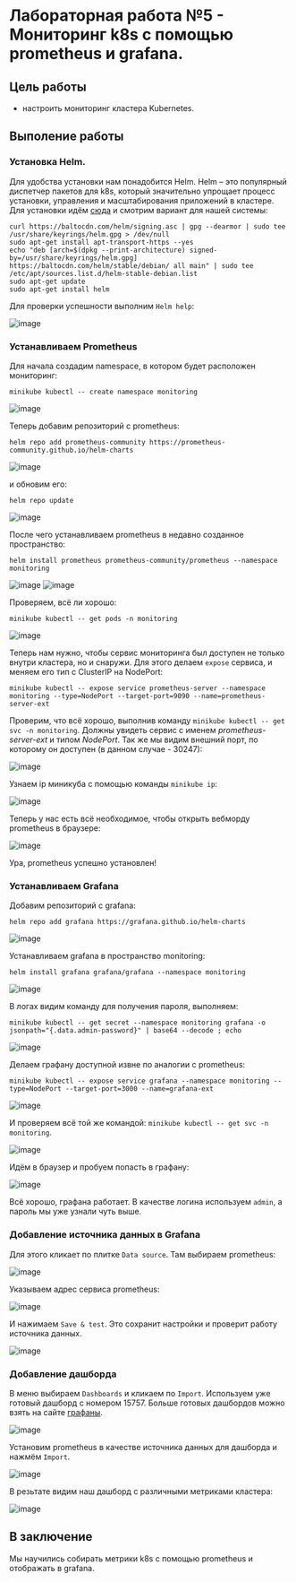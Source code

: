 # Лабораторная работа №5 - Мониторинг k8s с помощью prometheus и grafana.

## Цель работы

- настроить мониторинг кластера Kubernetes.

## Выполение работы

### Установка Helm.
Для удобства установки нам понадобится Helm.
Helm – это популярный диспетчер пакетов для k8s, который значительно упрощает процесс установки, управления и масштабирования приложений в кластере.
Для установки идём [сюда](https://helm.sh/docs/intro/install/) и смотрим вариант для нашей системы:

```
curl https://baltocdn.com/helm/signing.asc | gpg --dearmor | sudo tee /usr/share/keyrings/helm.gpg > /dev/null
sudo apt-get install apt-transport-https --yes
echo "deb [arch=$(dpkg --print-architecture) signed-by=/usr/share/keyrings/helm.gpg] https://baltocdn.com/helm/stable/debian/ all main" | sudo tee /etc/apt/sources.list.d/helm-stable-debian.list
sudo apt-get update
sudo apt-get install helm
```
Для проверки успешности выполним `Helm help`:

![image](img/Screenshot_1.png)

### Устанавливаем Prometheus

Для начала создадим namespace, в котором будет расположен мониторинг:
```
minikube kubectl -- create namespace monitoring
```

![image](img/Screenshot_2.png)

Теперь добавим репозиторий с prometheus: 
```
helm repo add prometheus-community https://prometheus-community.github.io/helm-charts
```

![image](img/Screenshot_3.png)

и обновим его:
```
helm repo update
```

![image](img/Screenshot_4.png)

После чего устанавливаем prometheus в недавно созданное пространство:
```
helm install prometheus prometheus-community/prometheus --namespace monitoring
```

![image](img/Screenshot_5.png)
![image](img/Screenshot_6.png)

Проверяем, всё ли хорошо:
```
minikube kubectl -- get pods -n monitoring
```

![image](img/Screenshot_7.png)

Теперь нам нужно, чтобы сервис мониторинга был доступен не только внутри кластера, но и снаружи.
Для этого делаем `expose` сервиса, и меняем его тип с ClusterIP на NodePort:
```
minikube kubectl -- expose service prometheus-server --namespace monitoring --type=NodePort --target-port=9090 --name=prometheus-server-ext
```
Проверим, что всё хорошо, выполнив команду `minikube kubectl -- get svc -n monitoring`.
Должны увидеть сервис с именем *prometheus-server-ext* и типом *NodePort*. 
Так же мы видим внешний порт, по которому он доступен (в данном случае - 30247):

![image](img/Screenshot_9.png)

Узнаем ip миникуба с помощью команды `minikube ip`:

![image](img/Screenshot_10.png)

Теперь у нас есть всё необходимое, чтобы открыть вебморду prometheus в браузере: 

![image](img/Screenshot_11.png)

Ура, prometheus успешно установлен!

### Устанавливаем Grafana

Добавим репозиторий с grafana: 
```
helm repo add grafana https://grafana.github.io/helm-charts
```

![image](img/Screenshot_12.png)

Устанавливаем grafana в пространство monitoring:
```
helm install grafana grafana/grafana --namespace monitoring
```

![image](img/Screenshot_13.png)

В логах видим команду для получения пароля, выполняем:

```
minikube kubectl -- get secret --namespace monitoring grafana -o jsonpath="{.data.admin-password}" | base64 --decode ; echo
```

![image](img/Screenshot_14.png)

Делаем графану доступной извне по аналогии с prometheus:
```
minikube kubectl -- expose service grafana --namespace monitoring --type=NodePort --target-port=3000 --name=grafana-ext
```
![image](img/Screenshot_15.png)

И проверяем всё той же командой: `minikube kubectl -- get svc -n monitoring`.

![image](img/Screenshot_16.png)

Идём в браузер и пробуем попасть в графану:

![image](img/Screenshot_17.png)

Всё хорошо, графана работает.
В качестве логина используем `admin`, а пароль мы уже узнали чуть выше.

### Добавление источника данных в Grafana

Для этого кликает по плитке `Data source`.
Там выбираем prometheus:

![image](img/Screenshot_18.png)

Указываем адрес сервиса prometheus:

![image](img/Screenshot_19.png)

И нажимаем `Save & test`. Это сохранит настройки и проверит работу источника данных.

![image](img/Screenshot_20.png)

### Добавление дашборда

В меню выбираем `Dashboards` и кликаем по `Import`.
Используем уже готовый дашборд с номером 15757. Больше готовых дашбордов можно взять на сайте [графаны](https://grafana.com/grafana/dashboards/).

![image](img/Screenshot_23.png)

Установим prometheus в качестве источника данных для дашборда и нажмём `Import`.

![image](img/Screenshot_24.png)

В резьтате видим наш дашборд с различными метриками кластера:

![image](img/Screenshot_25.png)


## В заключение

Мы научились собирать метрики k8s с помощью prometheus и отображать в grafana.
